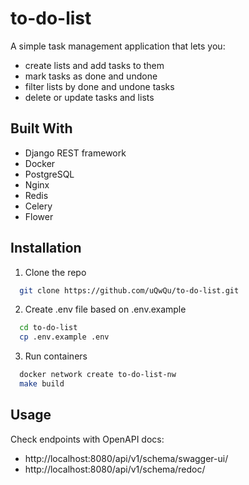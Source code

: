 # to-do-list

A simple task management application that lets you:

* create lists and add tasks to them
* mark tasks as done and undone
* filter lists by done and undone tasks
* delete or update tasks and lists

## Built With

- Django REST framework
- Docker
- PostgreSQL
- Nginx
- Redis
- Celery
- Flower

## Installation

1. Clone the repo

```bash
  git clone https://github.com/uQwQu/to-do-list.git
```

2. Create .env file based on .env.example

```bash
  cd to-do-list
  cp .env.example .env
```

3. Run containers

```bash
  docker network create to-do-list-nw
  make build
```

## Usage

Check endpoints with OpenAPI docs:

- http://localhost:8080/api/v1/schema/swagger-ui/
- http://localhost:8080/api/v1/schema/redoc/

